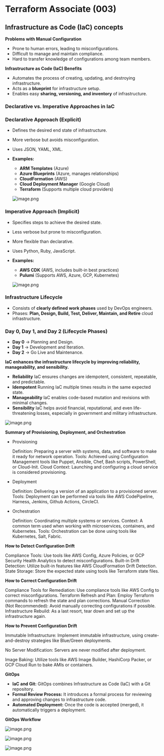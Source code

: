 # Terraform Associate (003)

## **Infrastructure as Code (IaC) concepts**

**Problems with Manual Configuration**

- Prone to human errors, leading to misconfigurations.
- Difficult to manage and maintain compliance.
- Hard to transfer knowledge of configurations among team members.

**Infrastructure as Code (IaC) Benefits**

- Automates the process of creating, updating, and destroying infrastructure.
- Acts as a **blueprint** for infrastructure setup.
- Enables easy **sharing, versioning, and inventory** of infrastructure.

### **Declarative vs. Imperative Approaches in IaC**

### **Declarative Approach** (Explicit)

- Defines the desired end state of infrastructure.
- More verbose but avoids misconfiguration.
- Uses JSON, YAML, XML.
- **Examples:**
    
    
    - **ARM Templates** (Azure)
    - **Azure Blueprints** (Azure, manages relationships)
    - **CloudFormation** (AWS)
    - **Cloud Deployment Manager** (Google Cloud)
    - **Terraform** (Supports multiple cloud providers)
    
    ![image.png](image%2030.png)
    

### **Imperative Approach** (Implicit)

- Specifies steps to achieve the desired state.
- Less verbose but prone to misconfiguration.
- More flexible than declarative.
- Uses Python, Ruby, JavaScript.
- **Examples:**
    
    
    - **AWS CDK** (AWS, includes built-in best practices)
    - **Pulumi** (Supports AWS, Azure, GCP, Kubernetes)
    
    ![image.png](image%2031.png)
    

### **Infrastructure Lifecycle**

- Consists of **clearly defined work phases** used by DevOps engineers.
- Phases: **Plan, Design, Build, Test, Deliver, Maintain, and Retire** cloud infrastructure.

### **Day 0, Day 1, and Day 2** (Lifecycle Phases)

- **Day 0** → Planning and Design.
- **Day 1** → Development and Iteration.
- **Day 2** → Go Live and Maintenance.

**IaC enhances the infrastructure lifecycle by improving reliability, manageability, and sensibility.**

- **Reliability**
IaC ensures changes are idempotent, consistent, repeatable, and predictable.
- **Idempotent**
Running IaC multiple times results in the same expected state.
- **Manageability**
IaC enables code-based mutation and revisions with minimal changes.
- **Sensibility**
IaC helps avoid financial, reputational, and even life-threatening losses, especially in government and military infrastructure.

![image.png](image%2032.png)

**Summary of Provisioning, Deployment, and Orchestration**

- Provisioning
    
    Definition: Preparing a server with systems, data, and software to make it ready for network operation.
    Tools: Achieved using Configuration Management tools like Puppet, Ansible, Chef, Bash scripts, PowerShell, or Cloud-Init.
    Cloud Context: Launching and configuring a cloud service is considered provisioning.
    
- Deployment
    
    Definition: Delivering a version of an application to a provisioned server.
    Tools: Deployment can be performed via tools like AWS CodePipeline, Harness, Jenkins, Github Actions, CircleCI.
    
- Orchestration
    
    Definition: Coordinating multiple systems or services.
    Context: A common term used when working with microservices, containers, and Kubernetes.
    Tools: Orchestration can be done using tools like Kubernetes, Salt, Fabric.
    

**How to Detect Configuration Drift**

Compliance Tools: Use tools like AWS Config, Azure Policies, or GCP Security Health Analytics to detect misconfigurations.
Built-in Drift Detection: Utilize built-in features like AWS CloudFormation Drift Detection.
State Storage: Store the expected state using tools like Terraform state files.

**How to Correct Configuration Drift**

Compliance Tools for Remediation: Use compliance tools like AWS Config to correct misconfigurations.
Terraform Refresh and Plan: Employ Terraform commands to refresh the state and plan corrections.
Manual Correction (Not Recommended): Avoid manually correcting configurations if possible.
Infrastructure Rebuild: As a last resort, tear down and set up the infrastructure again.

**How to Prevent Configuration Drift**

Immutable Infrastructure: Implement immutable infrastructure, using create-and-destroy strategies like Blue/Green deployments.

No Server Modification: Servers are never modified after deployment.

Image Baking: Utilize tools like AWS Image Builder, HashiCorp Packer, or GCP Cloud Run to bake AMIs or containers.

**GitOps** 

- **IaC and Git:** GitOps combines Infrastructure as Code (IaC) with a Git repository.
- **Formal Review Process:** It introduces a formal process for reviewing and approving changes to infrastructure code.
- **Automated Deployment:** Once the code is accepted (merged), it automatically triggers a deployment.

**GitOps Workflow** 

![image.png](image%2033.png)

![image.png](image%2034.png)

![image.png](image%2035.png)
